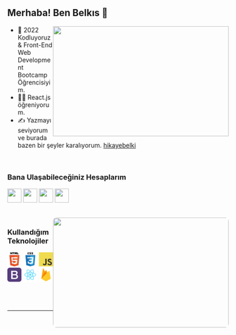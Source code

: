 ## Merhaba! Ben Belkıs 👋

<img src="https://media.giphy.com/media/cm6PpqHfGBuDL51L9l/giphy.gif" align="right" width="400" height="250">

- 🌱 2022 Kodluyoruz & Front-End Web Development Bootcamp Öğrencisiyim.
- 👩‍💻 React.js öğreniyorum.
- ✍️ Yazmayı seviyorum ve burada bazen bir şeyler karalıyorum. [hikayebelki](https://hikayebelki.blogspot.com/)


<br>

### Bana Ulaşabileceğiniz Hesaplarım

[<img height="32" width="32" src="https://unpkg.com/simple-icons@v7/icons/twitter.svg" />][Twitter]
[<img height="32" width="32" src="https://unpkg.com/simple-icons@v7/icons/instagram.svg" />][Instagram]
[<img height="32" width="32" src="https://unpkg.com/simple-icons@v7/icons/linkedin.svg" />][LinkedIn]
[<img height="32" width="32" style="color:orange" src="https://unpkg.com/simple-icons@v7/icons/blogger.svg" />][Blogger]

<br>
<img src="https://media.giphy.com/media/L1R1tvI9svkIWwpVYr/giphy.gif" align="right" width="400" height="250" style="border-radius: 8px">

### Kullandığım Teknolojiler
<p><img src="https://raw.githubusercontent.com/github/explore/80688e429a7d4ef2fca1e82350fe8e3517d3494d/topics/html/html.png" height="32" width="32">
<img src="https://raw.githubusercontent.com/github/explore/80688e429a7d4ef2fca1e82350fe8e3517d3494d/topics/css/css.png" height="32" width="32">
<img src="https://raw.githubusercontent.com/github/explore/80688e429a7d4ef2fca1e82350fe8e3517d3494d/topics/javascript/javascript.png" height="32" width="32">
<img src="https://raw.githubusercontent.com/github/explore/80688e429a7d4ef2fca1e82350fe8e3517d3494d/topics/bootstrap/bootstrap.png" height="32" width="32">
<img src="https://raw.githubusercontent.com/github/explore/80688e429a7d4ef2fca1e82350fe8e3517d3494d/topics/react/react.png" height="32" width="32">
<img src="https://raw.githubusercontent.com/github/explore/80688e429a7d4ef2fca1e82350fe8e3517d3494d/topics/firebase/firebase.png" height="32" width="32"></p>
</p>

<br>
<br>


<!-- ![İstatistikler](https://github-readme-stats.vercel.app/api?username=belkisarslan&show_icons=true&theme=radical) -->

<hr>

<!-- ![Top Langs](https://github-readme-stats.vercel.app/api/top-langs/?username=belkisarslan&layout=compact) -->


[Twitter]: https://twitter.com/bbllkkss
[Instagram]: https://www.instagram.com/bugun_ogrendiklerim/?utm_medium=copy_link
[LinkedIn]: https://www.linkedin.com/in/belkisarslan/
[Blogger]: https://hikayebelki.blogspot.com/
